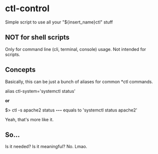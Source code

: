 # ctl-control
Simple script to use all your "${insert_name}ctl" stuff

## NOT for shell scripts

Only for command line (cli, terminal, console) usage. Not intended for scripts.

## Concepts

Basically, this can be just a bunch of aliases for common \*ctl commands.

alias ctl-system='systemctl status'

**or**

$> ctl -s apache2 status **---** equals to 'systemctl status apache2'

Yeah, that's more like it.

## So...

Is it needed? Is it meaningful? No. Lmao.
